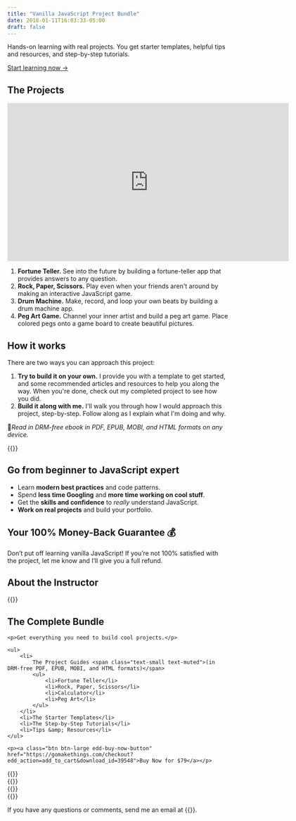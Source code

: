 ```yaml
---
title: "Vanilla JavaScript Project Bundle"
date: 2018-01-11T16:03:33-05:00
draft: false
---
```


Hands-on learning with real projects. You get starter templates, helpful tips and resources, and step-by-step tutorials.

<a class="btn" href="#ready-to-buy">Start learning now &rarr;</a>

## The Projects

<div class="fluid-vids"><iframe src="https://player.vimeo.com/video/348459230?color=0088cc&title=0&byline=0&portrait=0&loop=1" width="640" height="360" frameborder="0" allow="autoplay; fullscreen" allowfullscreen></iframe></div>

1. **Fortune Teller.** See into the future by building a fortune-teller app that provides answers to any question.
2. **Rock, Paper, Scissors.** Play even when your friends aren't around by making an interactive JavaScript game.
3. **Drum Machine.** Make, record, and loop your own beats by building a drum machine app.
4. **Peg Art Game.** Channel your inner artist and build a peg art game. Place colored pegs onto a game board to create beautiful pictures.


## How it works

There are two ways you can approach this project:

1. **Try to build it on your own.** I provide you with a template to get started, and some recommended articles and resources to help you along the way. When you're done, check out my completed project to see how you did.
2. **Build it along with me.** I'll walk you through how I would approach this project, step-by-step. Follow along as I explain what I'm doing and why.

📱*Read in DRM-free ebook in PDF, EPUB, MOBI, and HTML formats on any device.*


<div class="padding-top-large padding-bottom-large">
	{{<testimonial for="jonathanSchofield" photo="true">}}
</div>


## Go from beginner to JavaScript expert

- Learn **modern best practices** and code patterns.
- Spend **less time Googling** and **more time working on cool stuff**.
- Get the **skills and confidence** to *really* understand JavaScript.
- **Work on real projects** and build your portfolio.


## Your 100% Money-Back Guarantee 💰

Don’t put off learning vanilla JavaScript! If you’re not 100% satisfied with the project, let me know and I’ll give you a full refund.


## About the Instructor

{{<cta for="bio">}}


<div class="callout" id="ready-to-buy">
	<h2>The Complete Bundle</h2>

	<p>Get everything you need to build cool projects.</p>

	<ul>
	    <li>
	    	The Project Guides <span class="text-small text-muted">(in DRM-free PDF, EPUB, MOBI, and HTML formats)</span>
	    	<ul>
				<li>Fortune Teller</li>
				<li>Rock, Paper, Scissors</li>
				<li>Calculator</li>
				<li>Peg Art</li>
			</ul>
		</li>
	    <li>The Starter Templates</li>
	    <li>The Step-by-Step Tutorials</li>
	    <li>Tips &amp; Resources</li>
	</ul>

	<p><a class="btn btn-large edd-buy-now-button" href="https://gomakethings.com/checkout?edd_action=add_to_cart&download_id=39548">Buy Now for $79</a></p>
</div>

<div class="padding-top-large padding-bottom">
	{{<testimonial for="chrisCoyier" photo="true">}}
</div>

<div class="padding-bottom">
	{{<testimonial for="patriciaParker" photo="true">}}
</div>

<div class="padding-bottom">
	{{<testimonial for="mojtabaSeyedi" photo="true">}}
</div>

<div class="padding-bottom">
	{{<testimonial for="kb" photo="true">}}
</div>

If you have any questions or comments, send me an email at {{<email>}}.